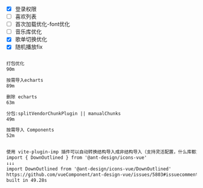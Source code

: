 - [x] 登录权限
- [ ] 喜欢列表
- [ ] 首次加载优化-font优化
- [ ] 音乐库优化
- [x] 歌单切换优化
- [x] 随机播放fix

```txt

打包优化
90m

按需导入echarts
89m

删除 echarts
63m

分包:splitVendorChunkPlugin || manualChunks
49m

按需导入 Components
52m


使用 vite-plugin-imp 插件可以自动转换结构导入成非结构导入（支持灵活配置，什么库都支持）。
import { DownOutlined } from '@ant-design/icons-vue'
↓↓↓
import DownOutlined from '@ant-design/icons-vue/DownOutlined'
https://github.com/vueComponent/ant-design-vue/issues/5803#issuecomment-1193267526
built in 49.28s
```
